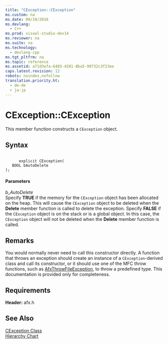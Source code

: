 ```yaml
---
title: "CException::CException"
ms.custom: na
ms.date: 09/19/2016
ms.devlang: 
  - C++
ms.prod: visual-studio-dev14
ms.reviewer: na
ms.suite: na
ms.technology: 
  - devlang-cpp
ms.tgt_pltfrm: na
ms.topic: reference
ms.assetid: a71d3efa-6483-4201-8ba5-99732c3f23ee
caps.latest.revision: 12
robots: noindex,nofollow
translation.priority.ht: 
  - de-de
  - ja-jp
---
```

# CException::CException
This member function constructs a `CException` object.  
  
## Syntax  
  
```  
  
      explicit CException(  
   BOOL bAutoDelete   
);  
```  
  
#### Parameters  
 *b_AutoDelete*  
 Specify **TRUE** if the memory for the `CException` object has been allocated on the heap. This will cause the `CException` object to be deleted when the **Delete** member function is called to delete the exception. Specify **FALSE** if the `CException` object is on the stack or is a global object. In this case, the `CException` object will not be deleted when the **Delete** member function is called.  
  
## Remarks  
 You would normally never need to call this constructor directly. A function that throws an exception should create an instance of a `CException`-derived class and call its constructor, or it should use one of the MFC throw functions, such as [AfxThrowFileException](../vs140/AfxThrowFileException.md), to throw a predefined type. This documentation is provided only for completeness.  
  
## Requirements  
 **Header:** afx.h  
  
## See Also  
 [CException Class](../vs140/CException-Class.md)   
 [Hierarchy Chart](../vs140/Hierarchy-Chart.md)